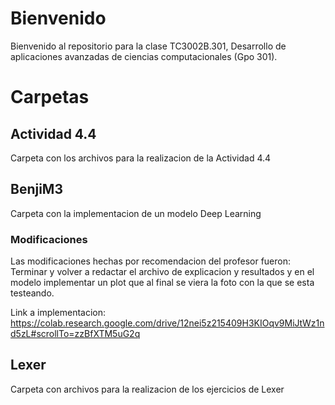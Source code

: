 # Bienvenido

Bienvenido al repositorio para la clase TC3002B.301, Desarrollo de aplicaciones avanzadas de ciencias computacionales (Gpo 301).

# Carpetas

## Actividad 4.4

Carpeta con los archivos para la realizacion de la Actividad 4.4

## BenjiM3

Carpeta con la implementacion de un modelo Deep Learning
### Modificaciones

Las modificaciones hechas por recomendacion del profesor fueron: Terminar y volver a redactar el archivo de explicacion y resultados y en el modelo implementar un plot que al final se viera la foto con la que se esta testeando.

Link a implementacion: https://colab.research.google.com/drive/12nei5z215409H3KIOqv9MiJtWz1nd5zL#scrollTo=zzBfXTM5uG2q

## Lexer

Carpeta con archivos para la realizacion de los ejercicios de Lexer